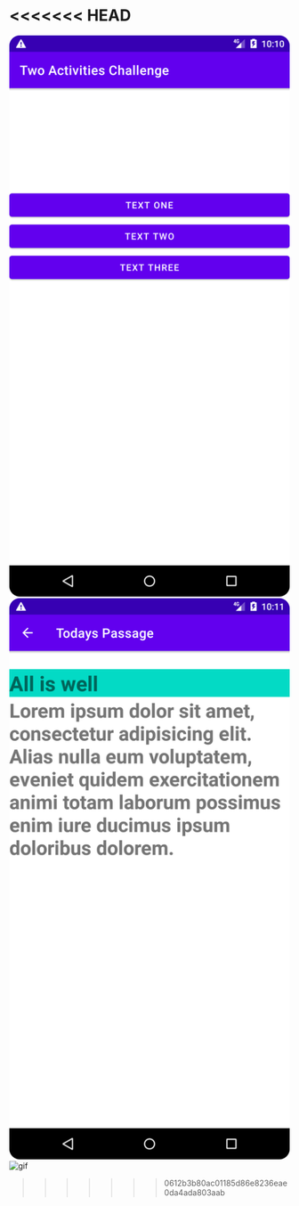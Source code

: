 <<<<<<< HEAD
=======
![image](ss.png)
![image](ss2.png)
![gif](challenge.png)
>>>>>>> 0612b3b80ac01185d86e8236eae0da4ada803aab
